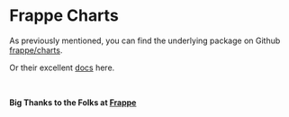 # Frappe Charts

As previously mentioned, you can find the underlying package on Github [frappe/charts](https://github.com/frappe/charts).

Or their excellent [docs](https://frappe.io/charts/docs) here.

<br>

**Big Thanks to the Folks at [Frappe](https://frappe.io)**
